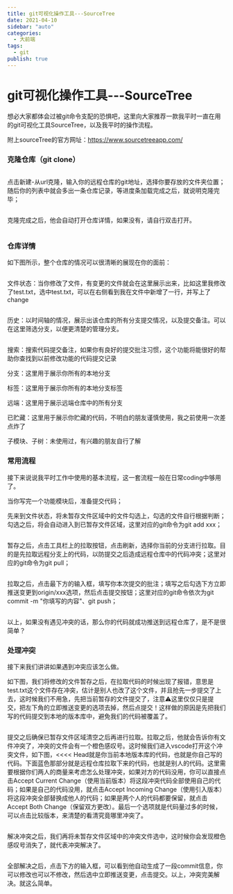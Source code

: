 ```yaml
---
title: git可视化操作工具---SourceTree
date: 2021-04-10
sidebar: "auto"
categories:
  - 大前端
tags:
  - git
publish: true
---
```


# git可视化操作工具---SourceTree

想必大家都体会过被git命令支配的恐惧吧，这里向大家推荐一款我平时一直在用的git可视化工具SourceTree，以及我平时的操作流程。

附上sourceTree的官方网址：<https://www.sourcetreeapp.com/>

### 克隆仓库（git clone）

<img :src="$withBase('/sourceTree/克隆仓库.png')" alt=""> 

点击新建-从url克隆，输入你的远程仓库的git地址，选择你要存放的文件夹位置；随后你的列表中就会多出一条仓库记录，等进度条加载完成之后，就说明克隆完毕；

<img :src="$withBase('/sourceTree/从Url克隆.png')" alt="">

克隆完成之后，他会自动打开仓库详情，如果没有，请自行双击打开。

<img :src="$withBase('/sourceTree/list.png')" alt="">

### 仓库详情

如下图所示，整个仓库的情况可以很清晰的展现在你的面前：

<img :src="$withBase('/sourceTree/仓库详情.png')" alt="">

文件状态：当你修改了文件，有变更的文件就会在这里展示出来，比如这里我修改了test.txt，选中test.txt，可以在右侧看到我在文件中新增了一行，并写上了change

<img :src="$withBase('/sourceTree/文件状态.png')" alt="">

历史：以时间轴的情况，展示出该仓库的所有分支提交情况，以及提交备注。可以在这里筛选分支，以便更清楚的管理分支。

<img :src="$withBase('/sourceTree/历史.png')" alt="">

搜索：搜索代码提交备注，如果你有良好的提交批注习惯，这个功能将能很好的帮助你查找到以前修改功能的代码提交记录

分支：这里用于展示你所有的本地分支

标签：这里用于展示你所有的本地分支标签

远端：这里用于展示远端仓库中的所有分支

已贮藏：这里用于展示你贮藏的代码，不明白的朋友谨慎使用，我之前使用一次差点炸了

子模块、子树：未使用过，有兴趣的朋友自行了解



### 常用流程

接下来说说我平时工作中使用的基本流程，这一套流程一般在日常coding中够用了。

当你写完一个功能模块后，准备提交代码；

先来到文件状态，将未暂存文件区域中的文件勾选上，勾选的文件自行根据判断；勾选之后，将会自动进入到已暂存文件区域，这里对应的git命令为git add xxx；

<img :src="$withBase('/sourceTree/git_add.png')" alt="">

暂存之后，点击工具栏上的拉取按钮，点击刷新，选择你当前的分支进行拉取。目的是先拉取远程分支上的代码，以防提交之后造成远程仓库中的代码冲突；这里对应的git命令为git pull；

<img :src="$withBase('/sourceTree/git_pull.png')" alt="">

拉取之后，点击最下方的输入框，填写你本次提交的批注；填写之后勾选下方立即推送变更到origin/xxx选项，然后点击提交按钮；这里对应的git命令依次为git commit -m "你填写的内容"、git push；

<img :src="$withBase('/sourceTree/git_push.png')" alt="">

以上，如果没有遇见冲突的话，那么你的代码就成功推送到远程仓库了，是不是很简单？



### 处理冲突

接下来我们讲讲如果遇到冲突应该怎么做。

如下图，我们将修改的文件暂存之后，在拉取代码的时候出现了报错，意思是test.txt这个文件存在冲突，估计是别人也改了这个文件，并且抢先一步提交了上去，这时候我们不用急，先把当前暂存的文件提交了，注意⚠️这里仅仅只是提交，把左下角的立即推送变更的选项去掉，然后点提交！这样做的原因是先把我们写的代码提交到本地的版本库中，避免我们的代码被覆盖了。

<img :src="$withBase('/sourceTree/conflict.png')" alt="">

提交之后确保已暂存文件区域清空之后再进行拉取。拉取之后，他就会告诉你有文件冲突了，冲突的文件会有一个橙色感叹号。这时候我们进入vscode打开这个冲突文件，如下图，<<<< Head就是你当前本地版本库的代码，也就是你自己写的代码。下面蓝色那部分就是远程仓库拉取下来的代码，也就是别人的代码。这里需要根据你们两人的商量来考虑怎么处理冲突，如果对方的代码没用，你可以直接点击Accept Current Change（使用当前版本）将这段冲突代码全部使用自己的代码；如果是自己的代码没用，就点击Accept Incoming Change（使用引入版本）将这段冲突全部替换成他人的代码；如果是两个人的代码都要保留，就点击Accept Both Change（保留双方更改）。最后一个选项就是代码量过多的时候，可以点击比较版本，来清楚的看清究竟哪里冲突了。

<img :src="$withBase('/sourceTree/冲突.png')" alt="">

解决冲突之后，我们再将未暂存文件区域中的冲突文件选中，这时候你会发现橙色感叹号消失了，就代表冲突解决了。

<img :src="$withBase('/sourceTree/解决冲突.png')" alt="">

全部解决之后，点击下方的输入框，可以看到他自动生成了一段commit信息，你可以修改也可以不修改，然后选中立即推送变更，点击提交。以上，冲突完美解决。就这么简单。

<img :src="$withBase('/sourceTree/冲突提交.png')" alt="">